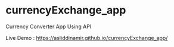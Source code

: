 # currencyExchange_app
Currency Converter App Using API

Live Demo : https://asliddinamir.github.io/currencyExchange_app/
